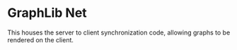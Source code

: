 # GraphLib Net

This houses the server to client synchronization code, allowing graphs to be rendered on the client.
